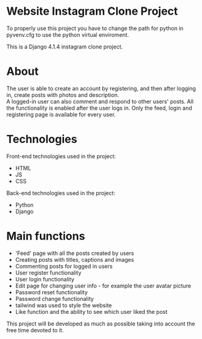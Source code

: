 # Website Instagram Clone Project
To properly use this project you have to change the path for python in pyvenv.cfg to use the python virtual enviroment.

This is a Django 4.1.4 instagram clone project.

# About

The user is able to create an account by registering, and then after logging in, create posts with photos and description.  
A logged-in user can also comment and respond to other users' posts. All the functionality is enabled after the user logs in. 
Only the feed, login and registering page is available for every user.

# Technologies

Front-end technologies used in the project:
- HTML
- JS
- CSS

Back-end technologies used in the project:
- Python
- Django

# Main functions

- 'Feed' page with all the posts created by users
- Creating posts with titles, captions and images
- Commenting posts for logged in users
- User register functionality
- User login functionality
- Edit page for changing user info - for example the user avatar picture
- Password reset functionality
- Password change functionality
- tailwind was used to style the website
- Like function and the ability to see which user liked the post

This project will be developed as much as possible taking into account the free time devoted to it.
